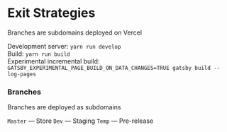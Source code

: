 # Exit Strategies

Branches are subdomains deployed on Vercel

Development server: `yarn run develop`  
Build: `yarn run build`  
Experimental incremental build: `GATSBY_EXPERIMENTAL_PAGE_BUILD_ON_DATA_CHANGES=TRUE gatsby build --log-pages`

### Branches

Branches are deployed as subdomains

`Master` — Store
`Dev` — Staging
`Temp` — Pre-release

